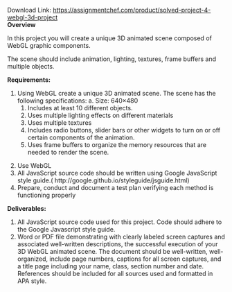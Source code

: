 Download Link: https://assignmentchef.com/product/solved-project-4-webgl-3d-project
<br>
<strong>Overview </strong>

In this project you will create a unique 3D animated scene composed of WebGL graphic components.

The scene should include animation, lighting, textures, frame buffers and multiple objects.

<strong>Requirements: </strong>

<ol>

 <li>Using WebGL create a unique 3D animated scene. The scene has the following specifications: a. Size: 640×480

  <ol>

   <li>Includes at least 10 different objects.</li>

   <li>Uses multiple lighting effects on different materials</li>

   <li>Uses multiple textures</li>

   <li>Includes radio buttons, slider bars or other widgets to turn on or off certain components of the animation.</li>

   <li>Uses frame buffers to organize the memory resources that are needed to render the scene.</li>

  </ol></li>

</ol>




<ol start="2">

 <li>Use WebGL</li>

 <li>All JavaScript source code should be written using Google JavaScript style guide.( http://google.github.io/styleguide/jsguide.html)</li>

 <li>Prepare, conduct and document a test plan verifying each method is functioning properly</li>

</ol>




<strong>Deliverables: </strong>

<ol>

 <li>All JavaScript source code used for this project. Code should adhere to the Google Javascript style guide.</li>

 <li>Word or PDF file demonstrating with clearly labeled screen captures and associated well-written descriptions, the successful execution of your 3D WebGL animated scene. The document should be well-written, well-organized, include page numbers, captions for all screen captures, and a title page including your name, class, section number and date. References should be included for all sources used and formatted in APA style.</li>

</ol>


